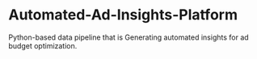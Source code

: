 # Automated-Ad-Insights-Platform
Python-based data pipeline that is Generating automated insights  for ad budget optimization.
